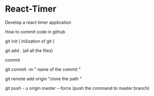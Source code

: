 # React-Timer
Develop a react timer application 

How to commit code in github 

git init ( inilization of git )

git add . (all all the files)

commit 

git commit -m " name of the commit "

git remote add origin "clone the path "

git push - u origin master --force  (push the command to master branch)
